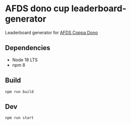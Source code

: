 # AFDS dono cup leaderboard-generator
Leaderboard generator for [AFDS Coppa Dono](https://www.portaledeldono.it/coppa-dono/)

## Dependencies
- Node 18 LTS
- npm 8

## Build
`npm run build`

## Dev
`npm run start`
